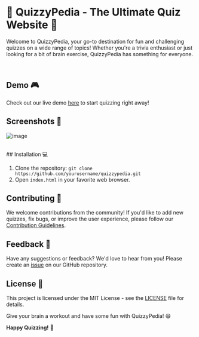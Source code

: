 # 🧠 QuizzyPedia - The Ultimate Quiz Website 🌟

Welcome to QuizzyPedia, your go-to destination for fun and challenging quizzes on a wide range of topics! Whether you're a trivia enthusiast or just looking for a bit of brain exercise, QuizzyPedia has something for everyone.

</br>

## Demo 🎮

Check out our live demo [here](https://quiz-app-rahil1202.netlify.app/) to start quizzing right away!

## Screenshots 📸
![image](https://github.com/rahil1202/Quiz-App/assets/104057403/908c2c46-ca11-4fd2-a13a-fb78ac15e8e2)

</br>
## Installation 💻

1. Clone the repository: `git clone https://github.com/yourusername/quizzypedia.git`
2. Open `index.html` in your favorite web browser.

## Contributing 🤝

We welcome contributions from the community! If you'd like to add new quizzes, fix bugs, or improve the user experience, please follow our [Contribution Guidelines](CONTRIBUTING.md).

## Feedback 📢

Have any suggestions or feedback? We'd love to hear from you! Please create an [issue](https://github.com/yourusername/quizzypedia/issues) on our GitHub repository.

## License 📜

This project is licensed under the MIT License - see the [LICENSE](LICENSE) file for details.


Give your brain a workout and have some fun with QuizzyPedia! 😄

**Happy Quizzing!** 🎉
